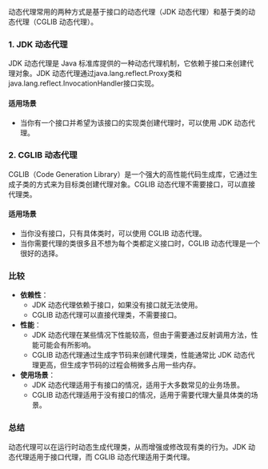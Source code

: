 动态代理常用的两种方式是基于接口的动态代理（JDK 动态代理）和基于类的动态代理（CGLIB 动态代理）。
### 1. JDK 动态代理
JDK 动态代理是 Java 标准库提供的一种动态代理机制，它依赖于接口来创建代理对象。JDK 动态代理通过java.lang.reflect.Proxy类和java.lang.reflect.InvocationHandler接口实现。
#### 适用场景

- 当你有一个接口并希望为该接口的实现类创建代理时，可以使用 JDK 动态代理。
### 2. CGLIB 动态代理
CGLIB（Code Generation Library）是一个强大的高性能代码生成库，它通过生成子类的方式来为目标类创建代理对象。CGLIB 动态代理不需要接口，可以直接代理类。
#### 适用场景

- 当你没有接口，只有具体类时，可以使用 CGLIB 动态代理。
- 当你需要代理的类很多且不想为每个类都定义接口时，CGLIB 动态代理是一个很好的选择。
### 比较

- **依赖性**：
   - JDK 动态代理依赖于接口，如果没有接口就无法使用。
   - CGLIB 动态代理可以直接代理类，不需要接口。
- **性能**：
   - JDK 动态代理在某些情况下性能较高，但由于需要通过反射调用方法，性能可能会有所影响。
   - CGLIB 动态代理通过生成字节码来创建代理类，性能通常比 JDK 动态代理更高，但生成字节码的过程会稍微多占用一些内存。
- **使用场景**：
   - JDK 动态代理适用于有接口的情况，适用于大多数常见的业务场景。
   - CGLIB 动态代理适用于没有接口的情况，适用于需要代理大量具体类的场景。
### 总结
动态代理可以在运行时动态生成代理类，从而增强或修改现有类的行为。JDK 动态代理适用于接口代理，而 CGLIB 动态代理适用于类代理。
